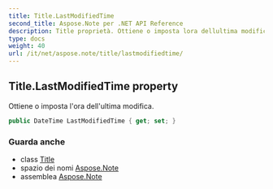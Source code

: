 ```yaml
---
title: Title.LastModifiedTime
second_title: Aspose.Note per .NET API Reference
description: Title proprietà. Ottiene o imposta lora dellultima modifica.
type: docs
weight: 40
url: /it/net/aspose.note/title/lastmodifiedtime/
---
```

## Title.LastModifiedTime property

Ottiene o imposta l'ora dell'ultima modifica.

```csharp
public DateTime LastModifiedTime { get; set; }
```

### Guarda anche

* class [Title](../)
* spazio dei nomi [Aspose.Note](../../title/)
* assemblea [Aspose.Note](../../../)


